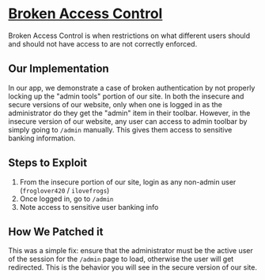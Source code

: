 # [Broken Access Control](https://owasp.org/www-project-top-ten/2017/A5_2017-Broken_Access_Control)

Broken Access Control is when restrictions on what different users should and should not have access to are not correctly enforced.

## Our Implementation

In our app, we demonstrate a case of broken authentication by not properly locking up the "admin tools" portion of our site. In both the insecure and secure versions of our website, only when one is logged in as the administrator do they get the "admin" item in their toolbar. However, in the insecure version of our website, any user can access to admin toolbar by simply going to `/admin` manually. This gives them access to sensitive banking information.

## Steps to Exploit

1. From the insecure portion of our site, login as any non-admin user (`froglover420` / `ilovefrogs`)
2. Once logged in, go to `/admin`
3. Note access to sensitive user banking info

## How We Patched it

This was a simple fix: ensure that the administrator must be the active user of the session for the `/admin` page to load, otherwise the user will get redirected. This is the behavior you will see in the secure version of our site.
